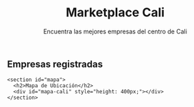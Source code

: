 <!DOCTYPE html>
<html lang="es">
<head>
  <meta charset="UTF-8">
  <meta name="viewport" content="width=device-width, initial-scale=1.0">
  <title>Marketplace Cali</title>
  <link rel="stylesheet" href="style.css">
</head>
<body>
  <header>
    <h1>Marketplace Cali</h1>
    <p>Encuentra las mejores empresas del centro de Cali</p>
  </header>

  <main>
    <section id="empresas">
      <h2>Empresas registradas</h2>
      <ul id="empresa-lista">
        <!-- Empresas se mostrarán aquí -->
      </ul>
    </section>

    <section id="mapa">
      <h2>Mapa de Ubicación</h2>
      <div id="mapa-cali" style="height: 400px;"></div>
    </section>
  </main>

  <script src="https://maps.googleapis.com/maps/api/js?key=TU_API_KEY"></script>
  <script src="src/app.js"></script>
</body>
</html>
